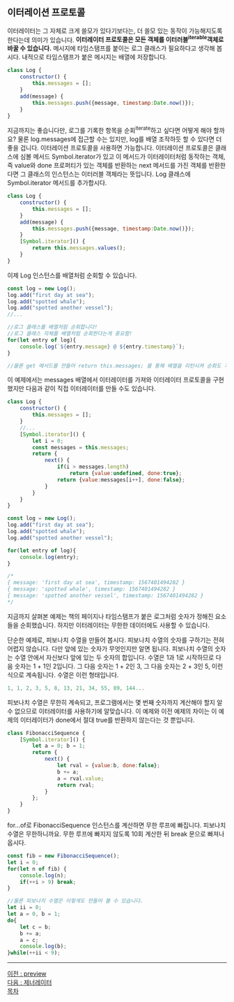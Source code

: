 ## 이터레이션 프로토콜
이터레이터는 그 자체로 크게 쓸모가 있다기보다는, 더 쓸모 있는 동작이 가능해지도록 한다는데 의미가 있습니다. <b>이터레이터 프로토콜은 모든 객체를 이터러블<sup>iterable</sup>객체로 바꿀 수 있습니다.</b> 메시지에 타임스탬프를 붙이는 로그 클래스가 필요하다고 생각해 봅시다. 내적으로 타임스탬프가 붙은 메시지는 배열에 저장합니다.

~~~javascript
class Log {
    constructor() {
        this.messages = [];
    }
    add(message) {
        this.messages.push({message, timestamp:Date.now()});
    }
}
~~~

지금까지는 좋습니다만, 로그를 기록한 항목을 순회<sup>iterate</sup>하고 싶다면 어떻게 해야 할까요? 물론 log.messages에 접근할 수는 있지만, log를 배열 조작하듯 할 수 있다면 더 좋을 겁니다. 이터레이션 프로토콜을 사용하면 가능합니다. 이터레이션 프로토콜은 클래스에 심볼 메서드 Symbol.iterator가 있고 이 메서드가 이터레이터처럼 동작하는 객체, 즉 value와 done 프로퍼티가 있는 객체를 반환하는 next 메서드를 가진 객체를 반환한다면 그 클래스의 인스턴스는 이터러블 객체라는 뜻입니다. Log 클래스에 Symbol.iterator 메서드를 추가합시다.

~~~javascript
class Log {
    constructor() {
        this.messages = [];
    }
    add(message) {
        this.messages.push({message, timestamp:Date.now()});
    }
    [Symbol.iterator]() {
        return this.messages.values();
    }
}
~~~

이제 Log 인스턴스를 배열처럼 순회할 수 있습니다.

~~~javascript
const log = new Log();
log.add("first day at sea");
log.add("spotted whale");
log.add("spotted another vessel");
//...

//로그 클래스를 배열처럼 순회합니다!
//로그 클래스 자체를 배열처럼 순회한다는게 중요함!
for(let entry of log){
    console.log(`${entry.message} @ ${entry.timestamp}`);
}

//물론 get 메서드를 만들어 return this.messages; 를 통해 배열을 리턴시켜 순회도 가능함..
~~~

이 예제에서는 messages 배열에서 이터레이터를 가져와 이터레이터 프로토콜을 구현했지만 다음과 같이 직접 이터레이터를 만들 수도 있습니다.

~~~javascript
class Log {
    constructor() {
        this.messages = [];
    }
    //...
    [Symbol.iterator]() {
        let i = 0;
        const messages = this.messages;
        return {
            next() {
                if(i > messages.length)
                    return {value:undefined, done:true};
                return {value:messages[i++], done:false};
            }
        }
    }
}

const log = new Log();
log.add("first day at sea");
log.add("spotted whale");
log.add("spotted another vessel");

for(let entry of log){
    console.log(entry);
}

/*
{ message: 'first day at sea', timestamp: 1567401494282 }
{ message: 'spotted whale', timestamp: 1567401494282 }
{ message: 'spotted another vessel', timestamp: 1567401494282 }
*/
~~~

지금까지 살펴본 예제는 책의 페이지나 타임스탬프가 붙은 로그처럼 숫자가 정해진 요소들을 순회했습니다. 하지만 이터레이터는 무한한 데이터에도 사용할 수 있습니다.

단순한 예제로, 피보나치 수열을 만들어 봅시다. 피보나치 수열의 숫자를 구하기는 전혀 어렵지 않습니다. 다만 앞에 있는 숫자가 무엇인지만 알면 됩니다. 피보나치 수열의 숫자는 수열 안에서 자신보다 앞에 있는 두 숫자의 합입니다. 수열은 1과 1로 시작하므로 다음 숫자는 1 + 1인 2입니다. 그 다음 숫자는 1 + 2인 3, 그 다음 숫자는 2 + 3인 5, 이런 식으로 계속됩니다. 수열은 이런 형태입니다.

~~~javascript
1, 1, 2, 3, 5, 8, 13, 21, 34, 55, 89, 144...
~~~

피보나치 수열은 무한히 계속되고, 프로그램에서는 몇 번째 숫자까지 계산해야 할지 알 수 없으므로 이터레이터를 사용하기에 알맞습니다. 이 예제와 이전 예제의 차이는 이 예제의 이터레이터가 done에서 절대 true를 반환하지 않는다는 것 뿐입니다.

~~~javascript
class FibonacciSequence {
    [Symbol.iterator]() {
        let a = 0; b = 1;
        return {
            next() {
                let rval = {value:b, done:false};
                b += a;
                a = rval.value;
                return rval;
            }
        };
    }
}
~~~

for...of로 FibonacciSequence 인스턴스를 계산하면 무한 루프에 빠집니다. 피보나치 수열은 무한하니까요. 무한 루프에 빠지지 않도록 10회 계산한 뒤 break 문으로 빠져나옵시다.

~~~javascript
const fib = new FibonacciSequence();
let i = 0;
for(let n of fib) {
    console.log(n);
    if(++i > 9) break;
}

//물론 피보나치 수열은 이렇게도 만들어 볼 수 있습니다.
let ii = 0;
let a = 0, b = 1;
do{
    let c = b;
    b += a;
    a = c;
    console.log(b);
}while(++ii < 9);
~~~

***
[이전 : preview](../CHAPTER_12/preview.md) <br/>
[다음 : 제너레이터](12.2.md) <br/>
[목차](../progressCheck.md)